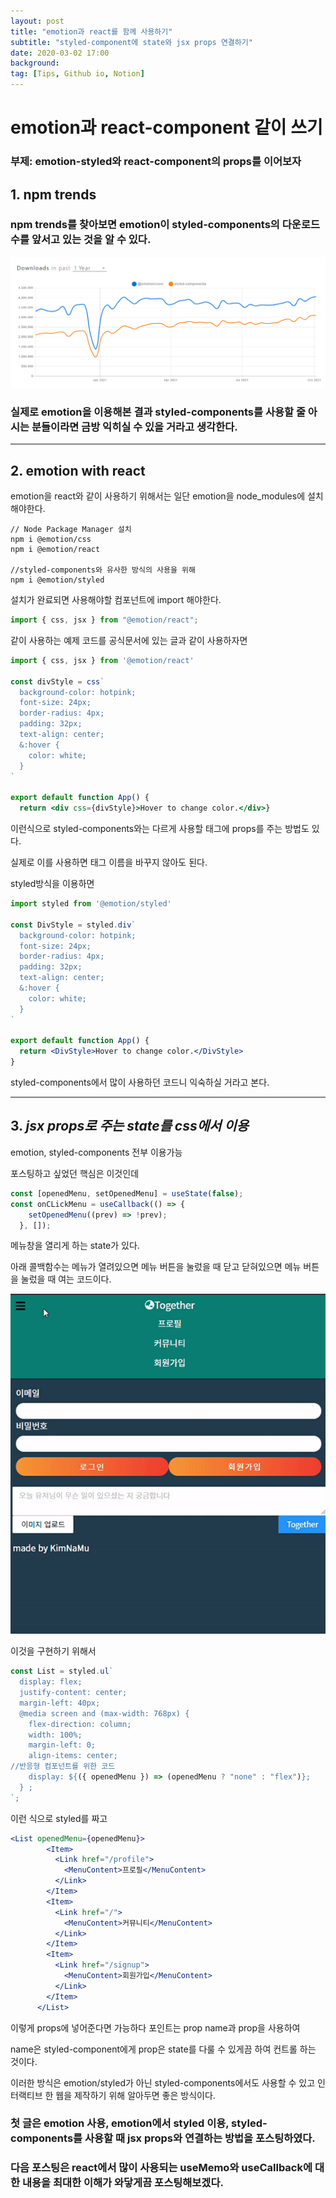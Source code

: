 ```yaml
---
layout: post
title: "emotion과 react를 함께 사용하기"
subtitle: "styled-component에 state와 jsx props 연결하기"
date: 2020-03-02 17:00
background: 
tag: [Tips, Github io, Notion]
---
```

# emotion과 react-component 같이 쓰기

### 부제: emotion-styled와 react-component의 props를 이어보자

## 1. npm trends

### npm trends를 찾아보면 emotion이 styled-components의 다운로드 수를 앞서고 있는 것을 알 수 있다.

![Untitled.png](../assets/images/posts/2021-10-14/Untitled.png)

### 실제로 emotion을 이용해본 결과 styled-components를 사용할 줄 아시는 분들이라면 금방 익히실 수 있을 거라고 생각한다.

---

## 2. emotion with react

emotion을 react와 같이 사용하기 위해서는 일단 emotion을 node_modules에 설치해야한다.

```
// Node Package Manager 설치
npm i @emotion/css
npm i @emotion/react

//styled-components와 유사한 방식의 사용을 위해
npm i @emotion/styled
```

설치가 완료되면 사용해야할 컴포넌트에 import 해야한다.

```jsx
import { css, jsx } from "@emotion/react";
```

같이 사용하는 예제 코드를 공식문서에 있는 글과 같이 사용하자면

```jsx
import { css, jsx } from '@emotion/react'

const divStyle = css`
  background-color: hotpink;
  font-size: 24px;
  border-radius: 4px;
  padding: 32px;
  text-align: center;
  &:hover {
    color: white;
  }
`

export default function App() {
  return <div css={divStyle}>Hover to change color.</div>}
```

이런식으로 styled-components와는 다르게 사용할 태그에 props를 주는 방법도 있다.

실제로 이를 사용하면 태그 이름을 바꾸지 않아도 된다.

styled방식을 이용하면

```jsx
import styled from '@emotion/styled'

const DivStyle = styled.div`
  background-color: hotpink;
  font-size: 24px;
  border-radius: 4px;
  padding: 32px;
  text-align: center;
  &:hover {
    color: white;
  }
`

export default function App() {
  return <DivStyle>Hover to change color.</DivStyle>
}
```

styled-components에서 많이 사용하던 코드니 익숙하실 거라고 본다.

---

## 3. *jsx props로 주는 state를 css에서 이용*

emotion, styled-components 전부 이용가능

포스팅하고 싶었던 핵심은 이것인데

```jsx
const [openedMenu, setOpenedMenu] = useState(false);
const onCLickMenu = useCallback(() => {
    setOpenedMenu((prev) => !prev);
  }, []);
```

메뉴창을 열리게 하는 state가 있다.

아래 콜백함수는 메뉴가 열려있으면 메뉴 버튼을 눌렀을 때 닫고  닫혀있으면 메뉴 버튼을 눌렀을 때 여는 코드이다.

![ezgif.com-gif-maker.gif](../assets/images/posts/2021-10-14/ezgif.com-gif-maker.gif)

이것을 구현하기 위해서

```jsx
const List = styled.ul`
  display: flex;
  justify-content: center;
  margin-left: 40px;
  @media screen and (max-width: 768px) {
    flex-direction: column;
    width: 100%;
    margin-left: 0;
    align-items: center;
//반응형 컴포넌트를 위한 코드
    display: ${({ openedMenu }) => (openedMenu ? "none" : "flex")};
  } ;
`;
```

이런 식으로 styled를 짜고 

```jsx
<List openedMenu={openedMenu}>
        <Item>
          <Link href="/profile">
            <MenuContent>프로필</MenuContent>
          </Link>
        </Item>
        <Item>
          <Link href="/">
            <MenuContent>커뮤니티</MenuContent>
          </Link>
        </Item>
        <Item>
          <Link href="/signup">
            <MenuContent>회원가입</MenuContent>
          </Link>
        </Item>
      </List>
```

이렇게 props에 넣어준다면 가능하다 포인트는 prop name과  prop을 사용하여

name은 styled-component에게 prop은 state를 다룰 수 있게끔 하여 컨트롤 하는 것이다.

이러한 방식은 emotion/styled가 아닌 styled-components에서도 사용할 수 있고 인터랙티브 한 웹을 제작하기 위해 알아두면 좋은 방식이다.

### 첫 글은 emotion 사용,  emotion에서 styled 이용, styled-components를 사용할 때 jsx props와 연결하는 방법을 포스팅하였다.

### 다음 포스팅은 react에서 많이 사용되는 useMemo와 useCallback에 대한 내용을 최대한 이해가 와닿게끔 포스팅해보겠다.
